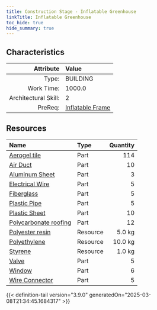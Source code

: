 ```yaml
---
title: Construction Stage - Inflatable Greenhouse
linkTitle: Inflatable Greenhouse
toc_hide: true
hide_summary: true
---
```

<!-- This is generated by the MarsSim HelpGenertor, do not edit. -->

## Characteristics

| Attribute      | Value |
|--------:|:------|
|Type:|BUILDING|
|Work Time:|1000.0|
|Architectural Skill:|2|
|PreReq:|[Inflatable Frame](/docs/definitions/construction/inflatable-frame)|

## Resources

| Name | Type | Quantity |
|:-----|:-----|-----:|
|[Aerogel tile](/docs/definitions/part/aerogel-tile)|Part|114|
|[Air Duct](/docs/definitions/part/air-duct)|Part|10|
|[Aluminum Sheet](/docs/definitions/part/aluminum-sheet)|Part|3|
|[Electrical Wire](/docs/definitions/part/electrical-wire)|Part|5|
|[Fiberglass](/docs/definitions/part/fiberglass)|Part|5|
|[Plastic Pipe](/docs/definitions/part/plastic-pipe)|Part|5|
|[Plastic Sheet](/docs/definitions/part/plastic-sheet)|Part|10|
|[Polycarbonate roofing](/docs/definitions/part/polycarbonate-roofing)|Part|12|
|[Polyester resin](/docs/definitions/resource/polyester-resin)|Resource|5.0 kg|
|[Polyethylene](/docs/definitions/resource/polyethylene)|Resource|10.0 kg|
|[Styrene](/docs/definitions/resource/styrene)|Resource|1.0 kg|
|[Valve](/docs/definitions/part/valve)|Part|5|
|[Window](/docs/definitions/part/window)|Part|6|
|[Wire Connector](/docs/definitions/part/wire-connector)|Part|5|




{{< definition-tail version="3.9.0" generatedOn="2025-03-08T21:34:45.1684317" >}}


